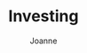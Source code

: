 ---
layout: post
title: Investing
author: Joanne
section: resources
categories: [resources, joanne]
audience: ""
keywords: ""
goals: ""
actions: ""
---